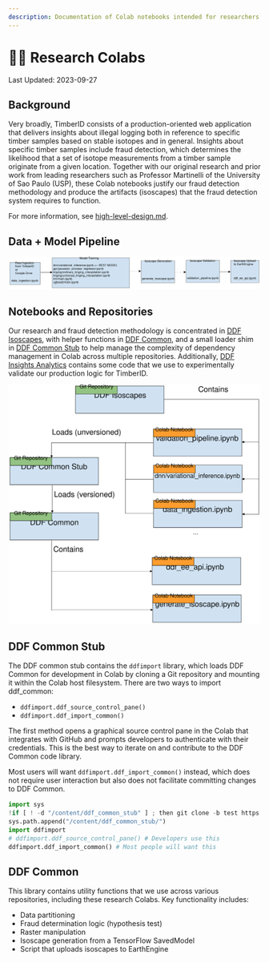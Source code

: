 ```yaml
---
description: Documentation of Colab notebooks intended for researchers and advanced users
---
```


# 👩🔬 Research Colabs

Last Updated: 2023-09-27

## Background

Very broadly, TimberID consists of a production-oriented web application that delivers insights about illegal logging both in reference to specific timber samples based on stable isotopes and in general. Insights about specific timber samples include fraud detection, which determines the likelihood that a set of isotope measurements from a timber sample originate from a given location. Together with our original research and prior work from leading researchers such as Professor Martinelli of the University of Sao Paulo (USP), these Colab notebooks justify our fraud detection methodology and produce the artifacts (isoscapes) that the fraud detection system requires to function.

For more information, see [high-level-design.md](../../high-level-design.md "mention").

## Data + Model Pipeline

<img src="../../../.gitbook/assets/file.excalidraw (3).svg" alt="End-to-End Research Workflow for Training a Model and Publishing an Isoscape" class="gitbook-drawing">

## Notebooks and Repositories

Our research and fraud detection methodology is concentrated in [DDF Isoscapes](https://github.com/tnc-br/ddf-isoscapes), with helper functions in [DDF Common](https://github.com/tnc-br/ddf\_common), and a small loader shim in [DDF Common Stub](https://github.com/tnc-br/ddf\_common\_stub) to help manage the complexity of dependency management in Colab across multiple repositories. Additionally, [DDF Insights Analytics](https://github.com/tnc-br/ddf-insights-analytics) contains some code that we use to experimentally validate our production logic for TimberID.

<img src="../../../.gitbook/assets/file.excalidraw (4).svg" alt="Flow of Control and Organization of Research Colabs" class="gitbook-drawing">

## DDF Common Stub

The DDF common stub contains the `ddfimport` library, which loads DDF Common for development in Colab by cloning a Git repository and mounting it within the Colab host filesystem. There are two ways to import ddf\_common:

* `ddfimport.ddf_source_control_pane()`
* `ddfimport.ddf_import_common()`

The first method opens a graphical source control pane in the Colab that integrates with GitHub and prompts developers to authenticate with their credentials. This is the best way to iterate on and contribute to the DDF Common code library.

Most users will want `ddfimport.ddf_import_common()` instead, which does not require user interaction but also does not facilitate committing changes to DDF Common.

```python
import sys
!if [ ! -d "/content/ddf_common_stub" ] ; then git clone -b test https://github.com/tnc-br/ddf_common_stub.git; fi
sys.path.append("/content/ddf_common_stub/")
import ddfimport
# ddfimport.ddf_source_control_pane() # Developers use this
ddfimport.ddf_import_common() # Most people will want this
```

## DDF Common

This library contains utility functions that we use across various repositories, including these research Colabs. Key functionality includes:

* Data partitioning
* Fraud determination logic (hypothesis test)
* Raster manipulation
* Isoscape generation from a TensorFlow SavedModel
* Script that uploads isoscapes to EarthEngine
